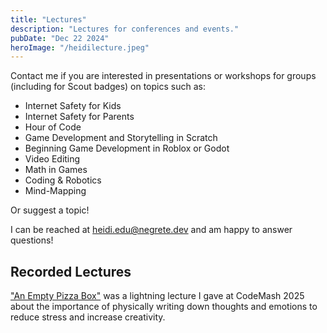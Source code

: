 ```yaml
---
title: "Lectures"
description: "Lectures for conferences and events."
pubDate: "Dec 22 2024"
heroImage: "/heidilecture.jpeg"
---
```


Contact me if you are interested in presentations or workshops for groups (including for Scout badges) on topics such as:

- Internet Safety for Kids
- Internet Safety for Parents
- Hour of Code
- Game Development and Storytelling in Scratch
- Beginning Game Development in Roblox or Godot
- Video Editing
- Math in Games
- Coding & Robotics
- Mind-Mapping

Or suggest a topic!

I can be reached at heidi.edu@negrete.dev and am happy to answer questions!

## Recorded Lectures

<a href="https://youtu.be/W13Lq6y1CrQ" target="_blank">"An Empty Pizza Box"</a> was a lightning lecture I gave at CodeMash 2025 about the importance of physically writing down thoughts and emotions to reduce stress and increase creativity.
